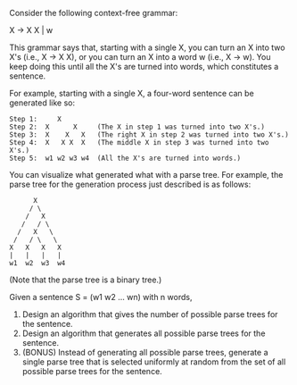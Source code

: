 Consider the following context-free grammar:

X -> X X | w

This grammar says that, starting with a single X,
you can turn an X into two X's (i.e., X -> X X),
or you can turn an X into a word w (i.e., X -> w).
You keep doing this until all the X's are turned into words,
which constitutes a sentence.

For example, starting with a single X, a four-word sentence
can be generated like so:

```
Step 1:     X
Step 2:  X      X     (The X in step 1 was turned into two X's.)
Step 3:  X    X   X   (The right X in step 2 was turned into two X's.)
Step 4:  X   X X  X   (The middle X in step 3 was turned into two X's.)
Step 5:  w1 w2 w3 w4  (All the X's are turned into words.)
```

You can visualize what generated what with a parse tree.
For example, the parse tree for the generation process
just described is as follows:

```
      X
     / \
    /   X
   /   / \
  /   X   \
 /   / \   \
X   X   X   X
|   |   |   |
w1  w2  w3  w4
```

(Note that the parse tree is a binary tree.)

Given a sentence S = (w1 w2 ... wn) with n words,

1. Design an algorithm that gives the number of possible parse trees
for the sentence.
2. Design an algorithm that generates all possible parse trees
for the sentence.
3. (BONUS) Instead of generating all possible parse trees,
generate a single parse tree that is selected uniformly at random
from the set of all possible parse trees for the sentence.
